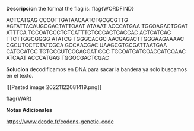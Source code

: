 **Descripcion**
the format the flag is: flag{WORDFIND}

ACTCATGAG CCCOTTGATAACAATCTGCGCGTTG AGTATTACAUGCGACTATTOAAT ATAAAT ACCCATGAA TGGOAGACTGGAT ATTTCA TGCOATGCCTCTCATTTGTGCGACTGAGGAC ACTCATGAG TTCTTGGCGGGG ATATCG TGGGCACGC AACGAGACTTGGGAAGAAAAC CGCUTCCTCTATCGCA GCCAACGAC UAAGCGTGCGATTAATGAA CATGCATCC TGTGCGUTCCGAGGAT GCC TGCOATGATGOACCATCOAAC ATCAAT ACCCATGAG TGGOCGACTCGAC

**Solucion**
decodificamos en DNA para sacar la bandera ya solo buscamos en el texto.

![[Pasted image 20221122081419.png]]

flag{WAR}

**Notas Adicionales**

https://www.dcode.fr/codons-genetic-code
